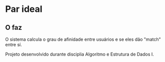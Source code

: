 # Par ideal

## O faz
O sistema calcula o grau de afinidade entre usuários e se eles dão "match" entre sí.

Projeto desenvolvido durante disciplia Algoritmo e Estrutura de Dados I.